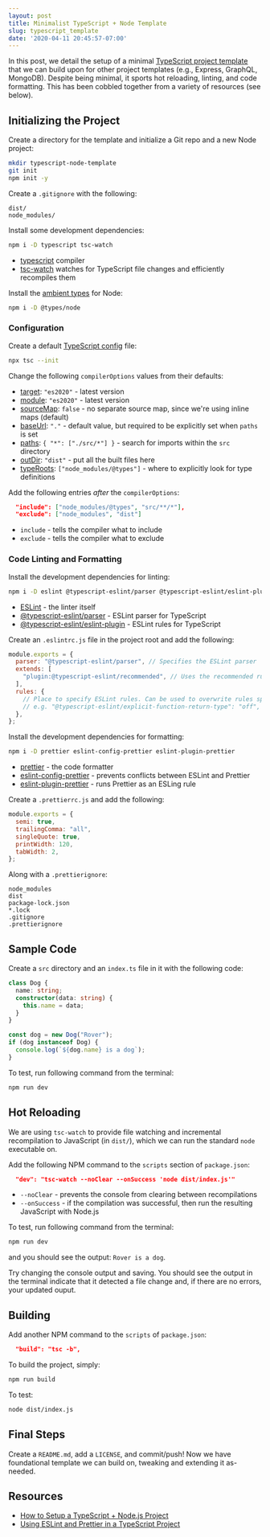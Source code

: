 ```yaml
---
layout: post
title: Minimalist TypeScript + Node Template
slug: typescript_template
date: '2020-04-11 20:45:57-07:00'
---
```


In this post, we detail the setup of a minimal [TypeScript project template](https://github.com/witt3rd/typescript-node-template) that we can build upon for other project templates (e.g., Express, GraphQL, MongoDB). Despite being minimal, it sports hot reloading, linting, and code formatting. This has been cobbled together from a variety of resources (see below).

## Initializing the Project

Create a directory for the template and initialize a Git repo and a new Node project:

```bash
mkdir typescript-node-template
git init
npm init -y
```

Create a `.gitignore` with the following:

```text
dist/
node_modules/
```

Install some development dependencies:

```bash
npm i -D typescript tsc-watch
```

- [typescript](https://github.com/Microsoft/TypeScript) compiler
- [tsc-watch](https://github.com/gilamran/tsc-watch) watches for TypeScript file changes and efficiently recompiles them

Install the [ambient types](https://medium.com/@mikenorth/guide-to-typescript-ambient-declarations-717ef6da6514) for Node:

```bash
npm i -D @types/node
```

### Configuration

Create a default [TypeScript config](https://www.typescriptlang.org/tsconfig) file:

```bash
npx tsc --init
```

Change the following `compilerOptions` values from their defaults:

- [target](https://www.typescriptlang.org/tsconfig#target): `"es2020"` - latest version
- [module](https://www.typescriptlang.org/tsconfig#module): `"es2020"` - latest version
- [sourceMap](https://www.typescriptlang.org/tsconfig#sourceRoot): `false` - no separate source map, since we're using inline maps (default)
- [baseUrl](https://www.typescriptlang.org/tsconfig#baseUrl): `"."` - default value, but required to be explicitly set when `paths` is set
- [paths](https://www.typescriptlang.org/tsconfig#paths): `{ "*": ["./src/*"] }` - search for imports within the `src` directory
- [outDir](https://www.typescriptlang.org/tsconfig#outDir): `"dist"` - put all the built files here
- [typeRoots](https://www.typescriptlang.org/tsconfig#typeRoots): `["node_modules/@types"]` - where to explicitly look for type definitions

Add the following entries _after_ the `compilerOptions`:

```json
  "include": ["node_modules/@types", "src/**/*"],
  "exclude": ["node_modules", "dist"]
```

- `include` - tells the compiler what to include
- `exclude` - tells the compiler what to exclude

### Code Linting and Formatting

Install the development dependencies for linting:

```bash
npm i -D eslint @typescript-eslint/parser @typescript-eslint/eslint-plugin
```

- [ESLint](https://www.npmjs.com/package/eslint) - the linter itself
- [@typescript-eslint/parser](https://www.npmjs.com/package/@typescript-eslint/parser) - ESLint parser for TypeScript
- [@typescript-eslint/eslint-plugin](https://www.npmjs.com/package/@typescript-eslint/eslint-plugin) - ESLint rules for TypeScript

Create an `.eslintrc.js` file in the project root and add the following:

```javascript
module.exports = {
  parser: "@typescript-eslint/parser", // Specifies the ESLint parser
  extends: [
    "plugin:@typescript-eslint/recommended", // Uses the recommended rules from the @typescript-eslint/eslint-plugin
  ],
  rules: {
    // Place to specify ESLint rules. Can be used to overwrite rules specified from the extended configs
    // e.g. "@typescript-eslint/explicit-function-return-type": "off",
  },
};
```

Install the development dependencies for formatting:

```bash
npm i -D prettier eslint-config-prettier eslint-plugin-prettier
```

- [prettier](https://www.npmjs.com/package/prettier) - the code formatter
- [eslint-config-prettier](https://www.npmjs.com/package/eslint-config-prettier) - prevents conflicts between ESLint and Prettier
- [eslint-plugin-prettier](https://www.npmjs.com/package/eslint-plugin-prettier) - runs Prettier as an ESLing rule

Create a `.prettierrc.js` and add the following:

```javascript
module.exports = {
  semi: true,
  trailingComma: "all",
  singleQuote: true,
  printWidth: 120,
  tabWidth: 2,
};
```

Along with a `.prettierignore`:

```text
node_modules
dist
package-lock.json
*.lock
.gitignore
.prettierignore
```

## Sample Code

Create a `src` directory and an `index.ts` file in it with the following code:

```typescript
class Dog {
  name: string;
  constructor(data: string) {
    this.name = data;
  }
}

const dog = new Dog("Rover");
if (dog instanceof Dog) {
  console.log(`${dog.name} is a dog`);
}
```

To test, run following command from the terminal:

```bash
npm run dev
```

## Hot Reloading

We are using `tsc-watch` to provide file watching and incremental recompilation to JavaScript (in `dist/`), which we can run the standard `node` executable on.

Add the following NPM command to the `scripts` section of `package.json`:

```json
  "dev": "tsc-watch --noClear --onSuccess 'node dist/index.js'"
```

- `--noClear` - prevents the console from clearing between recompilations
- `--onSuccess` - if the compilation was successful, then run the resulting JavaScript with Node.js

To test, run following command from the terminal:

```bash
npm run dev
```

and you should see the output: `Rover is a dog`.

Try changing the console output and saving. You should see the output in the terminal indicate that it detected a file change and, if there are no errors, your updated ouput.

## Building

Add another NPM command to the `scripts` of `package.json`:

```json
  "build": "tsc -b",
```

To build the project, simply:

```bash
npm run build
```

To test:

```bash
node dist/index.js
```

## Final Steps

Create a `README.md`, add a `LICENSE`, and commit/push! Now we have foundational template we can build on, tweaking and extending it as-needed.

## Resources

- [How to Setup a TypeScript + Node.js Project](https://khalilstemmler.com/blogs/typescript/node-starter-project/)
- [Using ESLint and Prettier in a TypeScript Project](https://www.robertcooper.me/using-eslint-and-prettier-in-a-typescript-project)
